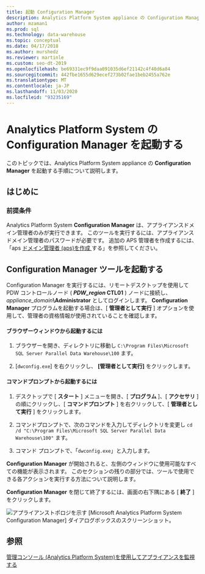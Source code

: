 ```yaml
---
title: 起動 Configuration Manager
description: Analytics Platform System appliance の Configuration Manager ツールを起動する手順。
author: mzaman1
ms.prod: sql
ms.technology: data-warehouse
ms.topic: conceptual
ms.date: 04/17/2018
ms.author: murshedz
ms.reviewer: martinle
ms.custom: seo-dt-2019
ms.openlocfilehash: be69331ec9f9daa091035d6ef21142c4f40d6a84
ms.sourcegitcommit: 442fbe1655d629ecef273b02fae1beb2455a762e
ms.translationtype: MT
ms.contentlocale: ja-JP
ms.lasthandoff: 11/03/2020
ms.locfileid: "93235169"
---
```

# <a name="launch-the-configuration-manager-in-analytics-platform-system"></a>Analytics Platform System の Configuration Manager を起動する
このトピックでは、Analytics Platform System appliance の **Configuration Manager** を起動する手順について説明します。  
  
## <a name="before-you-begin"></a>はじめに  
  
### <a name="prerequisites"></a>前提条件  
Analytics Platform System **Configuration Manager** は、アプライアンスドメイン管理者のみが実行できます。 このツールを実行するには、アプライアンスドメイン管理者のパスワードが必要です。 追加の APS 管理者を作成するには、「aps [ドメイン管理者 &#40;aps&#41;を作成 ](create-an-aps-domain-administrator-aps.md)する」を参照してください。  
  
## <a name="launch-the-configuration-manager-tool"></a><a name="Accessing"></a>Configuration Manager ツールを起動する  
Configuration Manager を実行するには、リモートデスクトップを使用して PDW コントロールノード ( **_PDW_region_ CTL01** ) ノードに接続し、 _appliance_domain_**\Administrator** としてログインします。 **Configuration Manager** プログラムを起動する場合は、[ **管理者として実行** ] オプションを使用して、管理者の資格情報が使用されていることを確認します。  
  
#### <a name="to-launch-from-a-browser-window"></a>ブラウザーウィンドウから起動するには  
  
1.  ブラウザーを開き、ディレクトリに移動し `C:\Program Files\Microsoft SQL Server Parallel Data Warehouse\100` ます。  
  
2.  [`dwconfig.exe`] を右クリックし、 **[管理者として実行]** をクリックします。  
  
#### <a name="to-launch-from-a-command-prompt"></a>コマンドプロンプトから起動するには  
  
1.  デスクトップで [ **スタート** ] メニューを開き、[ **プログラム** ]、[ **アクセサリ** ] の順にクリックし、[ **コマンドプロンプト** ] を右クリックして、[ **管理者として実行** ] をクリックします。  
  
2.  コマンドプロンプトで、次のコマンドを入力してディレクトリを変更し `cd /d "C:\Program Files\Microsoft SQL Server Parallel Data Warehouse\100"` ます。  
  
3.  コマンド プロンプトで、「`dwconfig.exe`」と入力します。  
  
**Configuration Manager** が開始されると、左側のウィンドウに使用可能なすべての機能が表示されます。 このセクションの残りの部分では、ツールで使用できる各アクションを実行する方法について説明します。  
  
**Configuration Manager** を閉じて終了するには、画面の右下隅にある [ **終了** ] をクリックします。  
  
![アプライアンストポロジを示す [Microsoft Analytics Platform System Configuration Manager] ダイアログボックスのスクリーンショット。](./media/launch-the-configuration-manager/SQL_Server_PDW_DWConfig_ApplTop.png "SQL_Server_PDW_DWConfig_ApplTop")  
  
## <a name="see-also"></a>参照  
[管理コンソール &#40;Analytics Platform System&#41;を使用してアプライアンスを監視する ](monitor-the-appliance-by-using-the-admin-console.md)  
  
